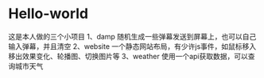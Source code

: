 # Hello-world
这是本人做的三个小项目
1、damp
  随机生成一些弹幕发送到屏幕上，也可以自己输入弹幕，并且清空
2、website
  一个静态网站布局，有少许js事件，如鼠标移入移出效果变化、轮播图、切换图片等
3、weather
  使用一个api获取数据，可以查询城市天气
